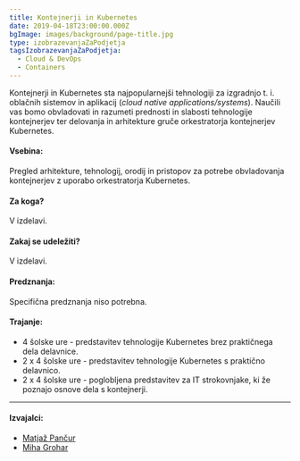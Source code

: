 ```yaml
---
title: Kontejnerji in Kubernetes
date: 2019-04-18T23:00:00.000Z
bgImage: images/background/page-title.jpg
type: izobrazevanjaZaPodjetja
tagsIzobrazevanjaZaPodjetja:
  - Cloud & DevOps
  - Containers
---
```

Kontejnerji in Kubernetes sta najpopularnejši tehnologiji za izgradnjo t. i. oblačnih sistemov in aplikacij (_cloud native applications/systems_). Naučili vas bomo obvladovati in razumeti prednosti in slabosti tehnologije kontejnerjev ter  delovanja in arhitekture gruče orkestratorja kontejnerjev Kubernetes.

#### Vsebina:

Pregled arhitekture, tehnologij, orodij in pristopov za potrebe obvladovanja kontejnerjev z uporabo orkestratorja Kubernetes. 

#### Za koga?

V izdelavi.

#### Zakaj se udeležiti?

V izdelavi.

#### Predznanja:

Specifična predznanja niso potrebna.

#### Trajanje:

* 4 šolske ure - predstavitev tehnologije Kubernetes brez praktičnega dela delavnice.
* 2 x 4 šolske ure - predstavitev tehnologije Kubernetes s praktično delavnico.
* 2 x 4 šolske ure - poglobljena predstavitev za IT strokovnjake, ki že poznajo osnove dela s kontejnerji.

- - -

#### Izvajalci:

* [Matjaž Pančur](/izvajalci/matjaz-pancur/)
* [Miha Grohar](/izvajalci/miha-grohar/)
